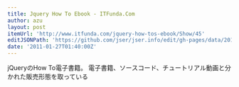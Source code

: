 ```yaml
---
title: Jquery How To Ebook - ITFunda.Com
author: azu
layout: post
itemUrl: 'http://www.itfunda.com/jquery-how-tos-ebook/Show/45'
editJSONPath: 'https://github.com/jser/jser.info/edit/gh-pages/data/2011/01/index.json'
date: '2011-01-27T01:40:00Z'
---
```

jQueryのHow To電子書籍。
電子書籍、ソースコード、チュートリアル動画と分かれた販売形態を取っている
